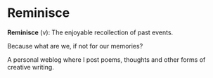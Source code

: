 # Reminisce
**Reminisce** (v): The enjoyable recollection of past events.  

Because what are we, if not for our memories?


A personal weblog where I post poems, thoughts and other forms of creative writing.